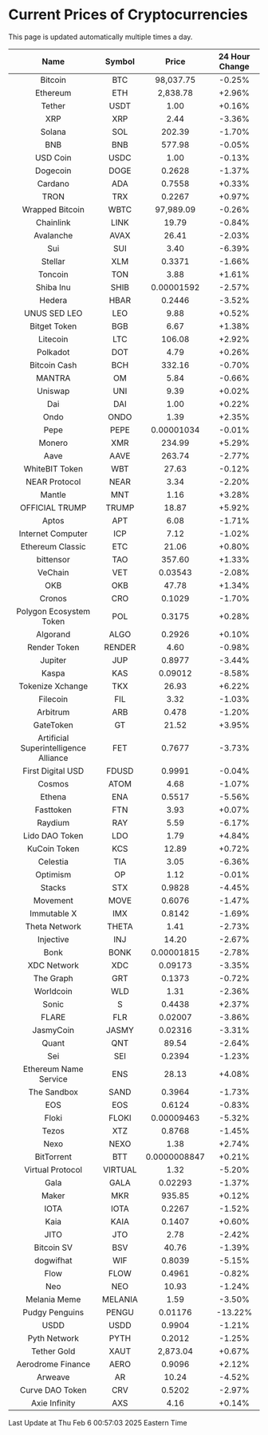 # Current Prices of Cryptocurrencies
This page is updated automatically multiple times a day.

| Name | Symbol | Price | 24 Hour Change |
| :---: |:---:| :---: | :---: |
| Bitcoin | BTC | 98,037.75 | -0.25% |
| Ethereum | ETH | 2,838.78 | +2.96% |
| Tether | USDT | 1.00 | +0.16% |
| XRP | XRP | 2.44 | -3.36% |
| Solana | SOL | 202.39 | -1.70% |
| BNB | BNB | 577.98 | -0.05% |
| USD Coin | USDC | 1.00 | -0.13% |
| Dogecoin | DOGE | 0.2628 | -1.37% |
| Cardano | ADA | 0.7558 | +0.33% |
| TRON | TRX | 0.2267 | +0.97% |
| Wrapped Bitcoin | WBTC | 97,989.09 | -0.26% |
| Chainlink | LINK | 19.79 | -0.84% |
| Avalanche | AVAX | 26.41 | -2.03% |
| Sui | SUI | 3.40 | -6.39% |
| Stellar | XLM | 0.3371 | -1.66% |
| Toncoin | TON | 3.88 | +1.61% |
| Shiba Inu | SHIB | 0.00001592 | -2.57% |
| Hedera | HBAR | 0.2446 | -3.52% |
| UNUS SED LEO | LEO | 9.88 | +0.52% |
| Bitget Token | BGB | 6.67 | +1.38% |
| Litecoin | LTC | 106.08 | +2.92% |
| Polkadot | DOT | 4.79 | +0.26% |
| Bitcoin Cash | BCH | 332.16 | -0.70% |
| MANTRA | OM | 5.84 | -0.66% |
| Uniswap | UNI | 9.39 | +0.02% |
| Dai | DAI | 1.00 | +0.22% |
| Ondo | ONDO | 1.39 | +2.35% |
| Pepe | PEPE | 0.00001034 | -0.01% |
| Monero | XMR | 234.99 | +5.29% |
| Aave | AAVE | 263.74 | -2.77% |
| WhiteBIT Token | WBT | 27.63 | -0.12% |
| NEAR Protocol | NEAR | 3.34 | -2.20% |
| Mantle | MNT | 1.16 | +3.28% |
| OFFICIAL TRUMP | TRUMP | 18.87 | +5.92% |
| Aptos | APT | 6.08 | -1.71% |
| Internet Computer | ICP | 7.12 | -1.02% |
| Ethereum Classic | ETC | 21.06 | +0.80% |
| bittensor | TAO | 357.60 | +1.33% |
| VeChain | VET | 0.03543 | -2.08% |
| OKB | OKB | 47.78 | +1.34% |
| Cronos | CRO | 0.1029 | -1.70% |
| Polygon Ecosystem Token | POL | 0.3175 | +0.28% |
| Algorand | ALGO | 0.2926 | +0.10% |
| Render Token | RENDER | 4.60 | -0.98% |
| Jupiter | JUP | 0.8977 | -3.44% |
| Kaspa | KAS | 0.09012 | -8.58% |
| Tokenize Xchange | TKX | 26.93 | +6.22% |
| Filecoin | FIL | 3.32 | -1.03% |
| Arbitrum | ARB | 0.478 | -1.20% |
| GateToken | GT | 21.52 | +3.95% |
| Artificial Superintelligence Alliance | FET | 0.7677 | -3.73% |
| First Digital USD | FDUSD | 0.9991 | -0.04% |
| Cosmos | ATOM | 4.68 | -1.07% |
| Ethena | ENA | 0.5517 | -5.56% |
| Fasttoken | FTN | 3.93 | +0.07% |
| Raydium | RAY | 5.59 | -6.17% |
| Lido DAO Token | LDO | 1.79 | +4.84% |
| KuCoin Token | KCS | 12.89 | +0.72% |
| Celestia | TIA | 3.05 | -6.36% |
| Optimism | OP | 1.12 | -0.01% |
| Stacks | STX | 0.9828 | -4.45% |
| Movement | MOVE | 0.6076 | -1.47% |
| Immutable X | IMX | 0.8142 | -1.69% |
| Theta Network | THETA | 1.41 | -2.73% |
| Injective | INJ | 14.20 | -2.67% |
| Bonk | BONK | 0.00001815 | -2.78% |
| XDC Network | XDC | 0.09173 | -3.35% |
| The Graph | GRT | 0.1373 | -0.72% |
| Worldcoin | WLD | 1.31 | -2.36% |
| Sonic | S | 0.4438 | +2.37% |
| FLARE | FLR | 0.02007 | -3.86% |
| JasmyCoin | JASMY | 0.02316 | -3.31% |
| Quant | QNT | 89.54 | -2.64% |
| Sei | SEI | 0.2394 | -1.23% |
| Ethereum Name Service | ENS | 28.13 | +4.08% |
| The Sandbox | SAND | 0.3964 | -1.73% |
| EOS | EOS | 0.6124 | -0.83% |
| Floki | FLOKI | 0.00009463 | -5.32% |
| Tezos | XTZ | 0.8768 | -1.45% |
| Nexo | NEXO | 1.38 | +2.74% |
| BitTorrent | BTT | 0.0000008847 | +0.21% |
| Virtual Protocol | VIRTUAL | 1.32 | -5.20% |
| Gala | GALA | 0.02293 | -1.37% |
| Maker | MKR | 935.85 | +0.12% |
| IOTA | IOTA | 0.2267 | -1.52% |
| Kaia | KAIA | 0.1407 | +0.60% |
| JITO | JTO | 2.78 | -2.42% |
| Bitcoin SV | BSV | 40.76 | -1.39% |
| dogwifhat | WIF | 0.8039 | -5.15% |
| Flow | FLOW | 0.4961 | -0.82% |
| Neo | NEO | 10.93 | -1.24% |
| Melania Meme | MELANIA | 1.59 | -3.50% |
| Pudgy Penguins | PENGU | 0.01176 | -13.22% |
| USDD | USDD | 0.9904 | -1.21% |
| Pyth Network | PYTH | 0.2012 | -1.25% |
| Tether Gold | XAUT | 2,873.04 | +0.67% |
| Aerodrome Finance | AERO | 0.9096 | +2.12% |
| Arweave | AR | 10.24 | -4.52% |
| Curve DAO Token | CRV | 0.5202 | -2.97% |
| Axie Infinity | AXS | 4.16 | +0.14% |

Last Update at Thu Feb  6 00:57:03 2025 Eastern Time
